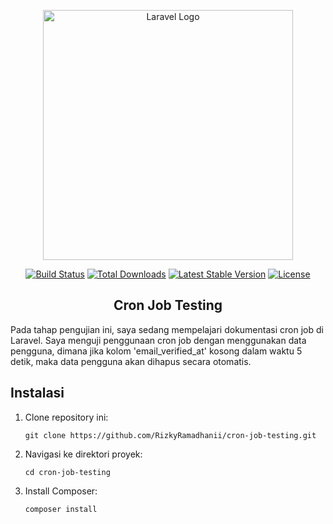 <p align="center">
    <a href="https://laravel.com" target="_blank"><img src="https://raw.githubusercontent.com/laravel/art/master/logo-lockup/5%20SVG/2%20CMYK/1%20Full%20Color/laravel-logolockup-cmyk-red.svg" width="400" alt="Laravel Logo"></a>
</p>

<p align="center">
    <a href="https://github.com/laravel/framework/actions"><img src="https://github.com/laravel/framework/workflows/tests/badge.svg" alt="Build Status"></a>
    <a href="https://packagist.org/packages/laravel/framework"><img src="https://img.shields.io/packagist/dt/laravel/framework" alt="Total Downloads"></a>
    <a href="https://packagist.org/packages/laravel/framework"><img src="https://img.shields.io/packagist/v/laravel/framework" alt="Latest Stable Version"></a>
    <a href="https://packagist.org/packages/laravel/framework"><img src="https://img.shields.io/packagist/l/laravel/framework" alt="License"></a>
</p>

<h2 align="center">Cron Job Testing</h2>

<p>
    Pada tahap pengujian ini, saya sedang mempelajari dokumentasi cron job di Laravel. Saya menguji penggunaan cron job dengan menggunakan data pengguna, dimana jika kolom 'email_verified_at' kosong dalam waktu 5 detik, maka data pengguna akan dihapus secara otomatis.
</p>

<h2>Instalasi</h2>

<ol>
    <li>Clone repository ini:
        <pre><code>git clone https://github.com/RizkyRamadhanii/cron-job-testing.git</code></pre>
    </li>
    <li>Navigasi ke direktori proyek:
        <pre><code>cd cron-job-testing</code></pre>
    </li>
    <li>Install Composer:
        <pre><code>composer install</code></pre>
    </li>
</ol>
